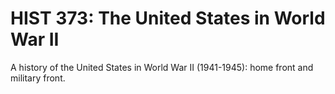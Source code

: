 # HIST 373: The United States in World War II

A history of the United States in World War II (1941-1945): home front and military front.